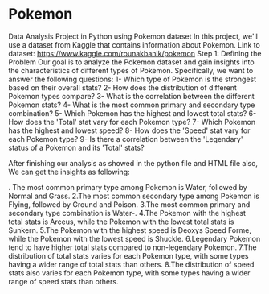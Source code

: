 # Pokemon
Data Analysis Project in Python using Pokemon dataset
In this project, we'll use a dataset from Kaggle that contains information about Pokemon.
Link to dataset: https://www.kaggle.com/rounakbanik/pokemon
Step 1: Defining the Problem
Our goal is to analyze the Pokemon dataset and gain insights into the characteristics of different types of Pokemon. Specifically, we want to answer the following questions:
1- Which type of Pokemon is the strongest based on their overall stats?
2- How does the distribution of different Pokemon types compare?
3- What is the correlation between the different Pokemon stats?
4- What is the most common primary and secondary type combination?
5- Which Pokemon has the highest and lowest total stats?
6- How does the 'Total' stat vary for each Pokemon type?
7- Which Pokemon has the highest and lowest speed?
8- How does the 'Speed' stat vary for each Pokemon type?
9- Is there a correlation between the 'Legendary' status of a Pokemon and its 'Total' stats?

After finishing our analysis as showed in the python file and HTML file also, We can get the insights as following:

. The most common primary type among Pokemon is Water, followed by Normal and Grass.
2.The most common secondary type among Pokemon is Flying, followed by Ground and Poison.
3.The most common primary and secondary type combination is Water-.
4.The Pokemon with the highest total stats is Arceus, while the Pokemon with the lowest total stats is Sunkern.
5.The Pokemon with the highest speed is Deoxys Speed Forme, while the Pokemon with the lowest speed is Shuckle.
6.Legendary Pokemon tend to have higher total stats compared to non-legendary Pokemon.
7.The distribution of total stats varies for each Pokemon type, with some types having a wider range of total stats than others.
8.The distribution of speed stats also varies for each Pokemon type, with some types having a wider range of speed stats than others.
